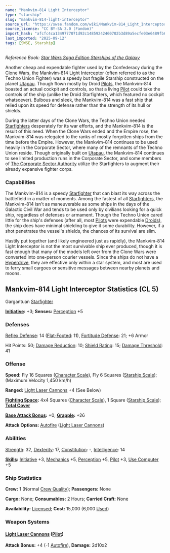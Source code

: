 ```yaml
---
name: "Mankvim-814 Light Interceptor"
type: "starship"
slug: "mankvim-814-light-interceptor"
source_url: "https://swse.fandom.com/wiki/Mankvim-814_Light_Interceptor"
source_license: "CC BY-SA 3.0 (Fandom)"
import_hash: "afcfc4ca1349777071d92c14859242460702b3d89a5ecfe03e6489fb62e186ae"
last_imported: "2025-09-12"
tags: [SWSE, Starship]
---
```

*Reference Book: [Star Wars Saga Edition Starships of the Galaxy](https://swse.fandom.com/wiki/Star_Wars_Saga_Edition_Starships_of_the_Galaxy)*

Another cheap and expendable fighter used by the Confederacy during the Clone Wars, the Mankvim-814 Light Interceptor (often referred to as the Techno Union Fighter) was a speedy but fragile Starship constructed on the planet [Utapau](https://swse.fandom.com/wiki/Utapau). Though flown mostly by Droid [Pilots](https://swse.fandom.com/wiki/Pilots), the Mankvim-814 boasted an actual cockpit and controls, so that a living [Pilot](https://swse.fandom.com/wiki/Pilot_(Vehicle_Combat)) could take the controls of the ship (unlike the Droid Starfighters, which featured no cockpit whatsoever). Bulbous and sleek, the Mankvim-814 was a fast ship that relied upon its speed for defense rather than the strength of its hull or shields.

During the latter days of the Clone Wars, the Techno Union needed [Starfighters](https://swse.fandom.com/wiki/Starfighters) desperately for its war efforts, and the Mankvim-814 is the result of this need. When the Clone Wars ended and the Empire rose, the Mankvim-814 was relegated to the ranks of mostly forgotten ships from the time before the Empire. However, the Mankvim-814 continues to be used heavily in the Corporate Sector, where many of the remnants of the Techno Union reside. Though originally built on [Utapau](https://swse.fandom.com/wiki/Utapau), the Mankvim-814 continues to see limited production runs in the Corporate Sector, and some members of [The Corporate Sector Authority](https://swse.fandom.com/wiki/The_Corporate_Sector_Authority) utilize the Starfighters to augment their already expansive fighter corps.

### Capabilities
The Mankvim-814 is a speedy [Starfighter](https://swse.fandom.com/wiki/Starfighter) that can blast its way across the battlefield in a matter of moments. Among the fastest of all [Starfighters](https://swse.fandom.com/wiki/Starfighters), the Mankvim-814 isn't as maneuverable as some ships in the days of the Galactic Civil War and tends to be used only by civilians looking for a quick ship, regardless of defenses or armament. Though the Techno Union cared little for the ship's defenses (after all, most [Pilots](https://swse.fandom.com/wiki/Pilots) were expendable [Droids](https://swse.fandom.com/wiki/Droids)), the ship does have minimal shielding to give it some durability. However, if a shot penetrates the vessel's shields, the chances of its survival are slim.

Hastily put together (and likely engineered just as rapidly), the Mankvim-814 Light Interceptor is not the most survivable ship ever produced, though it is fast enough that many of the models left over from the Clone Wars were converted into one-person courier vessels. Since the ships do not have a [Hyperdrive](https://swse.fandom.com/wiki/Hyperdrive), they are effective only within a star system, and most are used to ferry small cargoes or sensitive messages between nearby planets and moons.

## Mankvim-814 Light Interceptor Statistics (CL 5)
Gargantuan [Starfighter](https://swse.fandom.com/wiki/Starfighter)

**[Initiative](https://swse.fandom.com/wiki/Initiative):** +3; **Senses:** [Perception](https://swse.fandom.com/wiki/Perception) +5
### Defenses
[Reflex Defense](https://swse.fandom.com/wiki/Reflex_Defense_(Vehicles)): 14 ([Flat-Footed](https://swse.fandom.com/wiki/Flat-Footed): 11), [Fortitude Defense](https://swse.fandom.com/wiki/Fortitude_Defense_(Vehicles)): 21; +6 Armor

Hit Points: 50; [Damage Reduction](https://swse.fandom.com/wiki/Damage_Reduction): 10; [Shield Rating](https://swse.fandom.com/wiki/Shield_Rating): 15; [Damage Threshold](https://swse.fandom.com/wiki/Damage_Threshold_(Vehicles)): 41
### Offense
**Speed:** Fly 16 Squares ([Character Scale](https://swse.fandom.com/wiki/Character_Scale)), Fly 6 Squares ([Starship Scale](https://swse.fandom.com/wiki/Starship_Scale)); (Maximum Velocity 1,450 km/h)

**Ranged:** [Light Laser Cannons](https://swse.fandom.com/wiki/Light_Laser_Cannons) +4 (See Below)

**[Fighting Space](https://swse.fandom.com/wiki/Fighting_Space):** 4x4 Squares ([Character Scale](https://swse.fandom.com/wiki/Character_Scale)), 1 Square ([Starship Scale](https://swse.fandom.com/wiki/Starship_Scale)); **[Total Cover](https://swse.fandom.com/wiki/Total_Cover)**

**[Base Attack Bonus](https://swse.fandom.com/wiki/Base_Attack_Bonus):** +0; **[Grapple](https://swse.fandom.com/wiki/Grapple):** +26

**Attack Options:** [Autofire](https://swse.fandom.com/wiki/Autofire_(Vehicle_Combat)) ([Light Laser Cannons](https://swse.fandom.com/wiki/Light_Laser_Cannons))
### Abilities
[Strength](https://swse.fandom.com/wiki/Strength): 32, [Dexterity](https://swse.fandom.com/wiki/Dexterity): 17, [Constitution](https://swse.fandom.com/wiki/Constitution): -, [Intelligence](https://swse.fandom.com/wiki/Intelligence): 14

**[Skills](https://swse.fandom.com/wiki/Skills):** [Initiative](https://swse.fandom.com/wiki/Initiative) +3, [Mechanics](https://swse.fandom.com/wiki/Mechanics) +5, [Perception](https://swse.fandom.com/wiki/Perception) +5, [Pilot](https://swse.fandom.com/wiki/Pilot) +3, [Use Computer](https://swse.fandom.com/wiki/Use_Computer) +5
### Ship Statistics
**Crew:** 1 (Normal [Crew Quality](https://swse.fandom.com/wiki/Crew_Quality)); **Passengers:** None

**Cargo:** None; **Consumables:** 2 Hours; **Carried Craft:** None

**Availability:** [Licensed](https://swse.fandom.com/wiki/Licensed); **Cost:** 15,000 (6,000 [Used](https://swse.fandom.com/wiki/Used))
### Weapon Systems
#### **[Light Laser Cannons](https://swse.fandom.com/wiki/Light_Laser_Cannons) ([Pilot](https://swse.fandom.com/wiki/Pilot_(Vehicle_Combat)))**
**Attack Bonus:** +4 (-1 [Autofire](https://swse.fandom.com/wiki/Autofire_(Vehicle_Combat))), **Damage:** 2d10x2